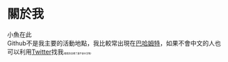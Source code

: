 # 關於我
小魚在此  
Github不是我主要的活動地點，我比較常出現在<a href="https://home.gamer.com.tw/fishx" target="_blank">巴哈姆特</a>，如果不會中文的人也可以利用<a href="https://twitter.com/littlexfish" target="_blank">Twitter</a>找我<span style="font-size: 5px;">(都看到這裡了還不會中文嗎)</span>
